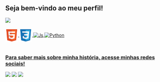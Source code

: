 ## Seja bem-vindo ao meu perfil!

 <div>
   <a href="https://github.com/abraao-reyys">
   <img height="180em" src="https://github-readme-stats.vercel.app/api/top-langs/?username=abraao-reyys&layout=compact&langs_count=6&theme=tokyonight"/>
</div>
    
<div style="display: inline_block"><br>
  <img align="center" alt="HTML" height="40" width="40" src="https://raw.githubusercontent.com/devicons/devicon/master/icons/html5/html5-original.svg">
  <img align="center" alt="CSS" height="40" width="40" src="https://raw.githubusercontent.com/devicons/devicon/master/icons/css3/css3-original.svg">
  <img align="center" alt="Js" height="40" width="40" src="https://img.icons8.com/?size=100&id=108784&format=png&color=000000">
 <img align="center" alt="Python" height="40" width="40" src="https://img.icons8.com/?size=100&id=l75OEUJkPAk4&format=png&color=000000">
</div>
 
<br>
 
### Para saber mais sobre minha história, acesse minhas redes sociais!
 
<div> 
  <a href="https://instagram.com/abraao_reyys" target="_blank"><img src="https://img.shields.io/badge/-Instagram-%23E4405F?style=for-the-badge&logo=instagram&logoColor=white" target="_blank"></a>
  <a href = "mailto:abraaoreispersonal@gmail.com"><img src="https://img.shields.io/badge/-Gmail-%23333?style=for-the-badge&logo=gmail&logoColor=white" target="_blank"></a>
  <a href="https://www.linkedin.com/in/abraao-reyys" target="_blank"><img src="https://img.shields.io/badge/-LinkedIn-%230077B5?style=for-the-badge&logo=linkedin&logoColor=white" target="_blank"></a>
</div>
